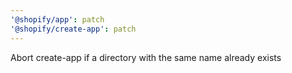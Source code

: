 ```yaml
---
'@shopify/app': patch
'@shopify/create-app': patch
---
```


Abort create-app if a directory with the same name already exists
